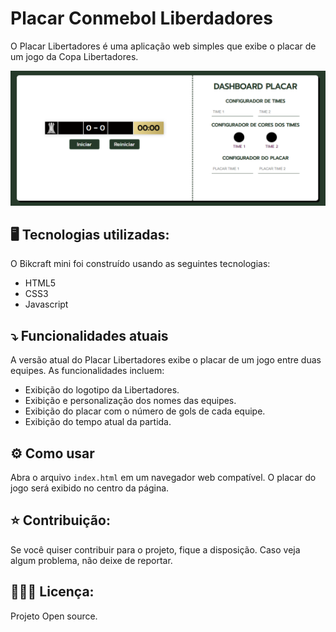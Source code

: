 # Placar Conmebol Liberdadores
O Placar Libertadores é uma aplicação web simples que exibe o placar de um jogo da Copa Libertadores.

![Projeto](./git/image.png)

## 🖥️ Tecnologias utilizadas:
O Bikcraft mini foi construído usando as seguintes tecnologias:

- HTML5
- CSS3
- Javascript

## ⤵️ Funcionalidades atuais
A versão atual do Placar Libertadores exibe o placar de um jogo entre duas equipes. As funcionalidades incluem:

- Exibição do logotipo da Libertadores.
- Exibição e personalização dos nomes das equipes.
- Exibição do placar com o número de gols de cada equipe.
- Exibição do tempo atual da partida.

## ⚙️ Como usar
Abra o arquivo `index.html` em um navegador web compatível.
O placar do jogo será exibido no centro da página.

## ⭐ Contribuição:
Se você quiser contribuir para o projeto, fique a disposição. Caso veja algum problema, não deixe de reportar.


## 👮🏻‍♀️ Licença:
Projeto Open source.
